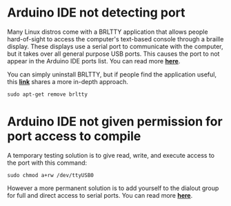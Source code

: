 # Arduino IDE not detecting port

Many Linux distros come with a BRLTTY application that allows people hard-of-sight to access the computer's text-based console through a braille display. These displays use a serial port to communicate with the computer, but it takes over all general purpose USB ports. This causes the port to not appear in the Arduino IDE ports list. You can read more [**here**](https://github.com/arduino/help-center-content/issues/155).

You can simply uninstall BRLTTY, but if people find the application useful, this [**link**](https://unix.stackexchange.com/questions/670636/unable-to-use-usb-dongle-based-on-usb-serial-converter-chip/670637#670637) shares a more in-depth approach.

```
sudo apt-get remove brltty
```

# Arduino IDE not given permission for port access to compile

A temporary testing solution is to give read, write, and execute access to the port with this command:

```
sudo chmod a+rw /dev/ttyUSB0 
```

However a more permanent solution is to add yourself to the dialout group for full and direct access to serial ports. You can read more [**here**](https://support.arduino.cc/hc/en-us/articles/360016495679-Fix-port-access-on-Linux#:~:text=rules%20on%20Linux.-,Add%20yourself%20to%20the%20dialout%20group,communicate%20on%20the%20serial%20ports.).






